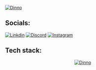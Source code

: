 <a href="https://github.com/dinno7"><img src="https://readme-typing-svg.demolab.com?font=Fira+Code&pause=1000&color=27F7BA&width=435&lines=Hi+there%F0%9F%91%8B%2C+i'm+Dinno." alt="Dinno" /></a>
## Socials:
[![Linkdin](https://img.shields.io/badge/LinkedIn-0A66C2.svg?logo=LinkedIn&logoColor=white)](https://www.linkedin.com/in/tahadlrb)
[![Discord](https://img.shields.io/badge/Telegram-26A5E4.svg?logo=telegram&logoColor=white)](https://t.me/tahadlrb7)
[![Instagram](https://img.shields.io/badge/Instagram-%23E4405F.svg?logo=Instagram&logoColor=white)](https://instagram.com/taha.dlrb) 

## Tech stack:
<div align="center">
  <a href="https://github.com/dinno7">
    <img src="https://skillicons.dev/icons?i=vscode,neovim,nodejs,nestjs,js,ts,vite,docker,mongodb,vue,nuxtjs,react,nextjs,tailwind,linux,ubuntu&perline=8" alt="Dinno" />
  </a>
</div>

<!---
<div align="center">
  
  ![github contribution grid snake animation](https://raw.githubusercontent.com/id1945/id1945/output/github-contribution-grid-snake-dark.svg)
  
  ![GitHub stats](https://raw.githubusercontent.com/id1945/id1945/master/profile-3d-contrib/profile-night-green.svg)
</div>

dinno7/dinno7 is a ✨ special ✨ repository because its `README.md` (this file) appears on your GitHub profile.
You can click the Preview link to take a look at your changes.
--->
